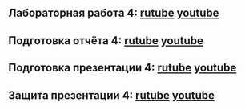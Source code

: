 ## Лабораторная работа 4: [rutube](https://rutube.ru/video/private/859437e2b6a7321d8559ee5f695b15ef/?p=ljJ78BjgIh2DNntyqfQcgQ) [youtube](https://youtu.be/Dy2TKoUb_Xc)
## Подготовка отчёта 4:  [rutube](https://rutube.ru/video/private/859437e2b6a7321d8559ee5f695b15ef/?p=ljJ78BjgIh2DNntyqfQcgQ) [youtube](https://youtu.be/jlO6pSWZqXA)
## Подготовка презентации 4:  [rutube](https://rutube.ru/video/private/859437e2b6a7321d8559ee5f695b15ef/?p=ljJ78BjgIh2DNntyqfQcgQ) [youtube](https://youtu.be/Dy2TKoUb_Xc)
## Защита презентации 4:  [rutube](https://rutube.ru/video/private/859437e2b6a7321d8559ee5f695b15ef/?p=ljJ78BjgIh2DNntyqfQcgQ) [youtube](https://youtu.be/Dy2TKoUb_Xc)

